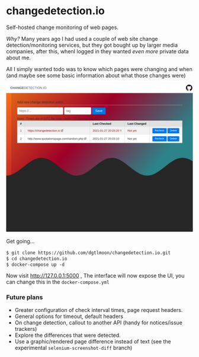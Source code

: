 #  changedetection.io

Self-hosted change monitoring of web pages.

_Why?_ Many years ago I had used a couple of web site change detection/monitoring services, 
but they got bought up by larger media companies, after this, whenI logged in they
wanted _even more_ private data about me.

All I simply wanted todo was to know which pages were changing and when (and maybe see
some basic information about what those changes were)

![Alt text](screenshot.png?raw=true "Screenshot")

Get going...

```
$ git clone https://github.com/dgtlmoon/changedetection.io.git
$ cd changedetection.io
$ docker-compose up -d
```  

Now visit http://127.0.0.1:5000 , The interface will now expose the UI, you can change this in the `docker-compose.yml`

### Future plans

- Greater configuration of check interval times, page request headers.
- General options for timeout, default headers
- On change detection, callout to another API (handy for notices/issue trackers)
- Explore the differences that were detected.
- Use a graphic/rendered page difference instead of text (see the experimental `selenium-screenshot-diff` branch)

 
